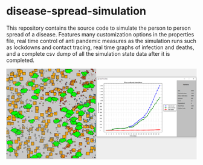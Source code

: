 # disease-spread-simulation
This repository contains the source code to simulate the person to person spread of a disease. Features many customization options in the properties file, real time control of anti pandemic measures as the simulation runs such as lockdowns and contact tracing, real time graphs of infection and deaths, and a complete csv dump of all the simulation state data after it is completed.

![Preview](https://github.com/Pranav-Agarwal/disease-spread-simulation/blob/main/proj-psa.png)
